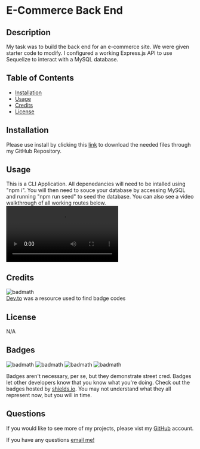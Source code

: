

#  E-Commerce Back End

## Description
My task was to build the back end for an e-commerce site. We were given starter code to modify. I configured a working Express.js API to use Sequelize to interact with a MySQL database.


## Table of Contents

- [Installation](#installation)
- [Usage](#usage)
- [Credits](#credits)
- [License](#license)

## Installation
Please use install by clicking this <a href="">link</a> to download the needed files through my GitHub Repository.

## Usage
This is a CLI Application. All depenedancies will need to be intalled using "npm i". You will then need to souce your database by accessing MySQL and running "npm run seed" to seed the database.
You can also see a video walkthrough of all working routes below. 
<video controls="true" allowfullscreen="true" src="assets/Module%2013%20E-Commerce%20Back%20End%20Challenge.mp4" onloadstart="this.volume=0.5" style="max-width: 600px">
</video>

## Credits
![badmath](https://img.shields.io/badge/dev.to-0A0A0A?style=for-the-badge&logo=devdotto&logoColor=white)
<br>
<a href="https://dev.to/envoy_/150-badges-for-github-pnk">Dev.to</a> was a resource used to find badge codes



## License

N/A

## Badges

![badmath](https://img.shields.io/badge/Node.js-43853D?style=for-the-badge&logo=node.js&logoColor=white)
![badmath](https://img.shields.io/badge/JavaScript-323330?style=for-the-badge&logo=javascript&logoColor=F7DF1E)
![badmath](https://img.shields.io/badge/MySQL-00000F?style=for-the-badge&logo=mysql&logoColor=white)
![badmath](https://img.shields.io/badge/sequelize-323330?style=for-the-badge&logo=sequelize&logoColor=blue)

Badges aren't necessary, per se, but they demonstrate street cred. Badges let other developers know that you know what you're doing. Check out the badges hosted by [shields.io](https://shields.io/). You may not understand what they all represent now, but you will in time.

## Questions

If you would like to see more of my projects, please vist my <a href="https://github.com/crado7">GitHub</a> account.

If you have any questions <a href="mailto:christopher.ferraro34@gmail.com">email me!</a>